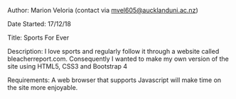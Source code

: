 Author: Marion Veloria (contact via mvel605@aucklanduni.ac.nz)

Date Started: 17/12/18

Title: Sports For Ever

Description: I love sports and regularly follow it through a website called bleacherreport.com.  Consequently I wanted to make my own version of the site using HTML5, CSS3 and Bootstrap 4

Requirements: A web browser that supports Javascript will make time on the site more enjoyable.
